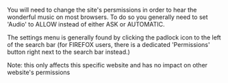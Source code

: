 You will need to change the site's persmissions in order to hear the wonderful music on most browsers. To do so you generally need to set 'Audio' to ALLOW instead of either ASK or AUTOMATIC.

The settings menu is generally found by clicking the padlock icon to the left of the search bar (for FIREFOX users, there is a dedicated 'Permissions' button right next to the search bar instead.)

Note: this only affects this specific website and has no impact on other website's permissions
